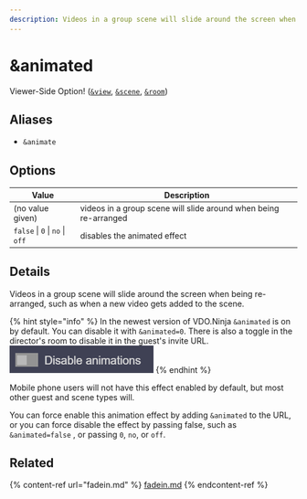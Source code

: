 ```yaml
---
description: Videos in a group scene will slide around the screen when being re-arranged
---
```


# \&animated

Viewer-Side Option! ([`&view`](view.md), [`&scene`](scene.md), [`&room`](../../general-settings/room.md))

## Aliases

* `&animate`

## Options

| Value                           | Description                                                      |
| ------------------------------- | ---------------------------------------------------------------- |
| (no value given)                | videos in a group scene will slide around when being re-arranged |
| `false` \| `0` \| `no` \| `off` | disables the animated effect                                     |

## Details

Videos in a group scene will slide around the screen when being re-arranged, such as when a new video gets added to the scene.

{% hint style="info" %}
In the newest version of VDO.Ninja `&animated` is on by default. You can disable it with `&animated=0`. There is also a toggle in the director's room to disable it in the guest's invite URL.\
![](<../../.gitbook/assets/image (1) (5).png>)
{% endhint %}

Mobile phone users will not have this effect enabled by default, but most other guest and scene types will.

You can force enable this animation effect by adding `&animated` to the URL, or you can force disable the effect by passing false, such as `&animated=false` , or passing `0`, `no`, or `off`.

## Related

{% content-ref url="fadein.md" %}
[fadein.md](fadein.md)
{% endcontent-ref %}
